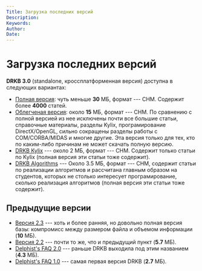```yaml
---
Title: Загрузка последних версий
Description: 
Keywords: 
Author: 
Date: 
---
```


Загрузка последних версий
=========================

**DRKB 3.0** (standalone, кроссплатформенная версия) доступна
в следующих вариантах:

-   [Полная версия](drkb3_full.zip): чуть меньше **30** МБ, формат ---
    CHM. Содержит более **4000** статей.
-   [Облегченая версия](drkb3_light.zip): около **15** МБ, формат ---
    CHM. По сравнению с полной версией из нее исключены почти все
    большие статьи, справочные материалы, разделы Kylix, програмирование
    DirectX/OpenGL, сильно сокращены разделы работы с COM/CORBA/MIDAS
    и многие другие. Эта версия только для тех, кто по каким-либо
    причинам не может скачать полную версию.
-   [DRKB Kylix](drkb3_kylix.zip) --- oколо 2 МБ, формат --- CHM.
    Cодержит только статьи по Kylix (полная версия эти статьи тоже
    содержит).
-   [DRKB Algorithms](drkb3_algorithms.zip) --- Около 3.5 МБ, формат ---
    CHM, содержит статьи по реализации алгоритмов и рассчитана главным
    образом на студентов, которых не столько интересует програмирование,
    сколько реализация алгоритмов (полная версия эти статьи тоже
    содержит).

Предыдущие версии
-----------------

-   [Версия 2.3](drkb23.zip) --- хоть и более ранняя, но довольно полная
    версия базы: компромисс между размером файла и объемом информации
    (**10** МБ).
-   [Версия 2.2](drkb22.zip) --- почти то же, что и предыдущий пункт
    (**5.7** МБ).
-   [Delphist's FAQ 2.0](drkb20.zip) --- раньше DRKB выходила под этим
    названием (**4.3** МБ).
-   [Delphist's FAQ 1.0](drkb10.zip) --- самая первая версия DRKB
    (**2.7** МБ).
